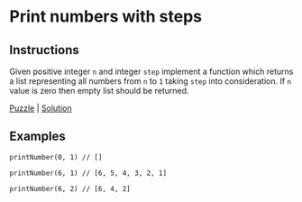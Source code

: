 # Print numbers with steps

## Instructions

Given positive integer `n` and integer `step` implement a function which returns a list representing all numbers from `n` to `1` taking
`step` into consideration. If `n` value is zero then empty list should be returned.

[Puzzle](PrintNumberWithSteps.kt) | [Solution](PrintNumberWithStepsSolution.kt)

## Examples

```
printNumber(0, 1) // []

printNumber(6, 1) // [6, 5, 4, 3, 2, 1]

printNumber(6, 2) // [6, 4, 2]
```
